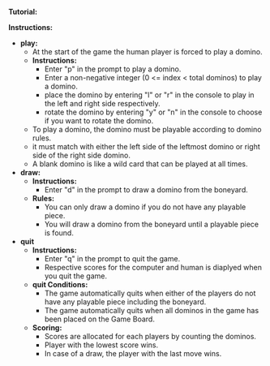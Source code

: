 **Tutorial:**

**Instructions:**
- **play:**
   - At the start of the game the human player is forced to play a domino.
   - **Instructions:**
        - Enter "p" in the prompt to play a domino.
        - Enter a non-negative integer (0 <= index < total dominos) to play a domino. 
        - place the domino by entering "l" or "r" in the console to play in the left and right side respectively.
        - rotate the domino by entering "y" or "n" in the console to choose if you want to rotate the domino.
   - To play a domino, the domino must be playable according to domino rules.
    - it must match with either the left side of the leftmost domino or right side of the right side domino.
    - A blank domino is like a wild card that can be played at all times.
- **draw:**
    - **Instructions:**
        - Enter "d" in the prompt to draw a domino from the boneyard.
    - **Rules:**
        - You can only draw a domino if you do not have any playable piece.
        - You will draw a domino from the boneyard until a playable piece is found.
- **quit**
    - **Instructions:** 
        - Enter "q" in the prompt to quit the game.
        - Respective scores for the computer and human is diaplyed when you quit the game.
    - **quit Conditions:**
        - The game automatically quits when either of the players do not have any playable piece including the boneyard.
        - The game automatically quits when all dominos in the game has been placed on the Game Board.
    - **Scoring:**
        - Scores are allocated for each players by counting the dominos.
        - Player with the lowest score wins.
        - In case of a draw, the player with the last move wins.
